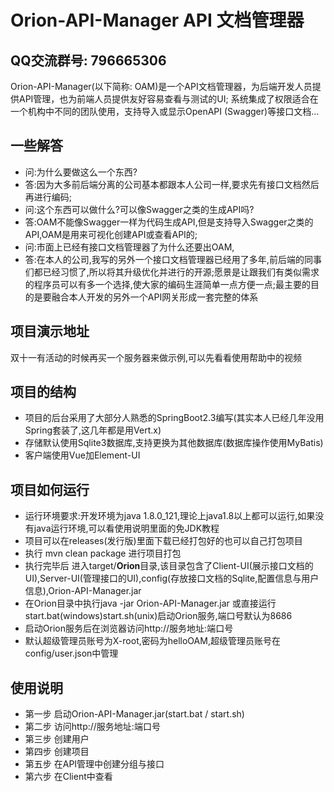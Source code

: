 # Orion-API-Manager  API 文档管理器
## QQ交流群号: 796665306
Orion-API-Manager(以下简称: OAM)是一个API文档管理器，为后端开发人员提供API管理，也为前端人员提供友好容易查看与测试的UI;
系统集成了权限适合在一个机构中不同的团队使用，支持导入或显示OpenAPI (Swagger)等接口文档...

## 一些解答
- 问:为什么要做这么一个东西?
- 答:因为大多前后端分离的公司基本都跟本人公司一样,要求先有接口文档然后再进行编码;
- 问:这个东西可以做什么?可以像Swagger之类的生成API吗?
- 答:OAM不能像Swagger一样为代码生成API,但是支持导入Swagger之类的API,OAM是用来可视化创建API或查看API的;
- 问:市面上已经有接口文档管理器了为什么还要出OAM,
- 答:在本人的公司,我写的另外一个接口文档管理器已经用了多年,前后端的同事们都已经习惯了,所以将其升级优化并进行的开源;愿景是让跟我们有类似需求的程序员可以有多一个选择,使大家的编码生涯简单一点方便一点;最主要的目的是要融合本人开发的另外一个API网关形成一套完整的体系

## 项目演示地址
双十一有活动的时候再买一个服务器来做示例,可以先看看使用帮助中的视频

## 项目的结构
- 项目的后台采用了大部分人熟悉的SpringBoot2.3编写(其实本人已经几年没用Spring套装了,这几年都是用Vert.x)
- 存储默认使用Sqlite3数据库,支持更换为其他数据库(数据库操作使用MyBatis)
- 客户端使用Vue加Element-UI

## 项目如何运行
- 运行环境要求:开发环境为java 1.8.0_121,理论上java1.8以上都可以运行,如果没有java运行环境,可以看使用说明里面的免JDK教程
- 项目可以在releases(发行版)里面下载已经打包好的也可以自己打包项目
- 执行 mvn clean package 进行项目打包
- 执行完毕后 进入target/**Orion**目录,该目录包含了Client-UI(展示接口文档的UI),Server-UI(管理接口的UI),config(存放接口文档的Sqlite,配置信息与用户信息),Orion-API-Manager.jar
- 在Orion目录中执行java -jar Orion-API-Manager.jar 或直接运行start.bat(windows)start.sh(unix)启动Orion服务,端口号默认为8686
- 启动Orion服务后在浏览器访问http://服务地址:端口号
- 默认超级管理员账号为X-root,密码为helloOAM,超级管理员账号在config/user.json中管理

## 使用说明
- 第一步 启动Orion-API-Manager.jar(start.bat / start.sh)
- 第二步 访问http://服务地址:端口号
- 第三步 创建用户
- 第四步 创建项目
- 第五步 在API管理中创建分组与接口
- 第六步 在Client中查看



